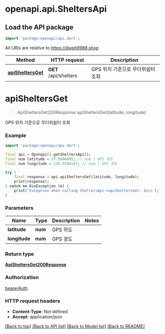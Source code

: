 # openapi.api.SheltersApi

## Load the API package
```dart
import 'package:openapi/api.dart';
```

All URIs are relative to *https://dwph9988.shop*

Method | HTTP request | Description
------------- | ------------- | -------------
[**apiSheltersGet**](SheltersApi.md#apisheltersget) | **GET** /api/shelters | GPS 위치 기준으로 무더위쉼터 조회


# **apiSheltersGet**
> ApiSheltersGet200Response apiSheltersGet(latitude, longitude)

GPS 위치 기준으로 무더위쉼터 조회

### Example
```dart
import 'package:openapi/api.dart';

final api = Openapi().getSheltersApi();
final num latitude = 37.5666805; // num | GPS 위도
final num longitude = 126.9784147; // num | GPS 경도

try {
    final response = api.apiSheltersGet(latitude, longitude);
    print(response);
} catch on DioException (e) {
    print('Exception when calling SheltersApi->apiSheltersGet: $e\n');
}
```

### Parameters

Name | Type | Description  | Notes
------------- | ------------- | ------------- | -------------
 **latitude** | **num**| GPS 위도 | 
 **longitude** | **num**| GPS 경도 | 

### Return type

[**ApiSheltersGet200Response**](ApiSheltersGet200Response.md)

### Authorization

[bearerAuth](../README.md#bearerAuth)

### HTTP request headers

 - **Content-Type**: Not defined
 - **Accept**: application/json

[[Back to top]](#) [[Back to API list]](../README.md#documentation-for-api-endpoints) [[Back to Model list]](../README.md#documentation-for-models) [[Back to README]](../README.md)

